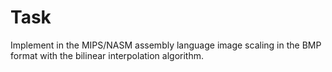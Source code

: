 # Task
Implement in the MIPS/NASM assembly language image scaling in the BMP format with the bilinear interpolation algorithm.